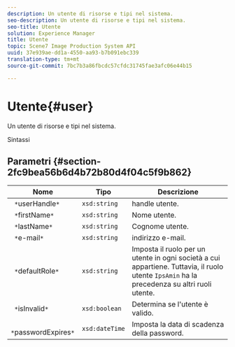 ```yaml
---
description: Un utente di risorse e tipi nel sistema.
seo-description: Un utente di risorse e tipi nel sistema.
seo-title: Utente
solution: Experience Manager
title: Utente
topic: Scene7 Image Production System API
uuid: 37e939ae-dd1a-4550-aa93-b7b091ebc339
translation-type: tm+mt
source-git-commit: 7bc7b3a86fbcdc57cfdc31745fae3afc06e44b15

---
```



# Utente{#user}

Un utente di risorse e tipi nel sistema.

Sintassi

## Parametri {#section-2fc9bea56b6d4b72b80d4f04c5f9b862}

| Nome | Tipo | Descrizione |
|---|---|---|
| ` *`userHandle`*` | `xsd:string` | handle utente. |
| ` *`firstName`*` | `xsd:string` | Nome utente. |
| ` *`lastName`*` | `xsd:string` | Cognome utente. |
| ` *`e-mail`*` | `xsd:string` | indirizzo e-mail. |
| ` *`defaultRole`*` | `xsd:string` | Imposta il ruolo per un utente in ogni società a cui appartiene. Tuttavia, il ruolo utente `IpsAmin` ha la precedenza su altri ruoli utente. |
| ` *`isInvalid`*` | `xsd:boolean` | Determina se l&#39;utente è valido. |
| ` *`passwordExpires`*` | `xsd:dateTime` | Imposta la data di scadenza della password. |

